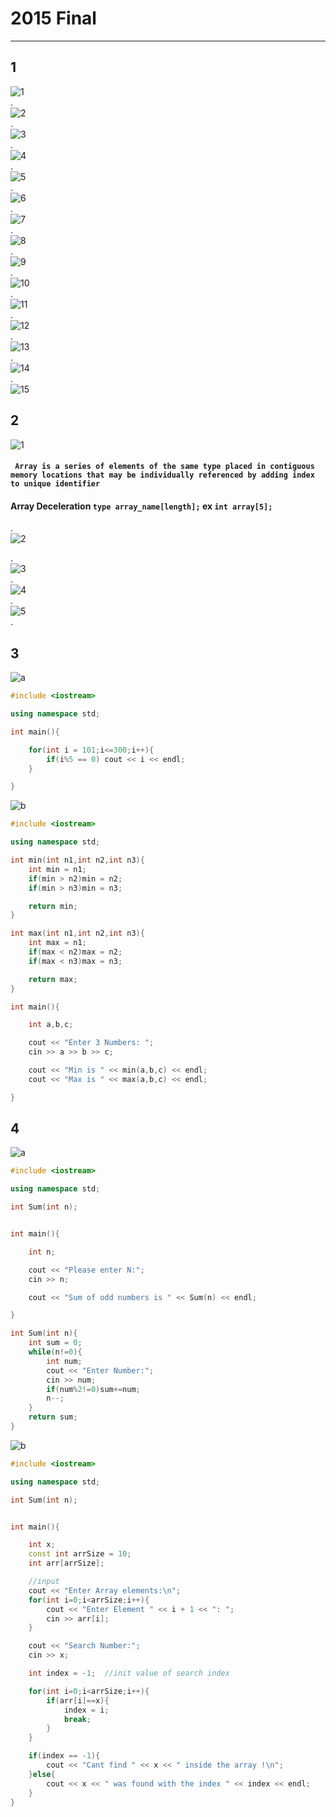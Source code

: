 # 2015 Final
---
## **1**
![1](1-1.jpg)    
.    
![2](1-2.jpg)    
.    
![3](1-3.jpg)    
.    
![4](1-4.jpg)    
.    
![5](1-5.jpg)    
.    
![6](1-6.jpg)    
.    
![7](1-7.jpg)    
.    
![8](1-8.jpg)    
.    
![9](1-9.jpg)    
.    
![10](1-10.jpg)    
.    
![11](1-11.jpg)    
.    
![12](1-12.jpg)    
.    
![13](1-13.jpg)    
.    
![14](1-14.jpg)    
.    
![15](1-15.jpg)    
## **2**
![1](2-1.png)    
#### **``  Array is a series of elements of the same type placed in contiguous memory locations that may be individually referenced by adding index to unique identifier  ``**
#### Array Deceleration ``type array_name[length];`` ex ``int array[5];``  
.    
![2](2-2.png)    

.    
![3](2-3.png)    
.    
![4](2-4.png)    
.    
![5](2-5.png)        
.    
## **3**
![a](3-a.png)
```cpp
#include <iostream>

using namespace std;

int main(){

	for(int i = 101;i<=300;i++){
		if(i%5 == 0) cout << i << endl;
	}

}
```
![b](3-b.png)
```cpp
#include <iostream>

using namespace std;

int min(int n1,int n2,int n3){
	int min = n1;
	if(min > n2)min = n2;
	if(min > n3)min = n3;

	return min;
}

int max(int n1,int n2,int n3){
	int max = n1;
	if(max < n2)max = n2;
	if(max < n3)max = n3;

	return max;
}

int main(){

	int a,b,c;

	cout << "Enter 3 Numbers: ";
	cin >> a >> b >> c;

	cout << "Min is " << min(a,b,c) << endl;
	cout << "Max is " << max(a,b,c) << endl;

}
```
## **4**
![a](4-a.png)    
```cpp
#include <iostream>

using namespace std;

int Sum(int n);


int main(){

    int n;

    cout << "Please enter N:";
    cin >> n;

    cout << "Sum of odd numbers is " << Sum(n) << endl;

}

int Sum(int n){
	int sum = 0;
    while(n!=0){
		int num;
        cout << "Enter Number:";
        cin >> num;
        if(num%2!=0)sum+=num;
        n--;
    }
    return sum;
}

```
![b](4-b.png)    
```cpp
#include <iostream>

using namespace std;

int Sum(int n);


int main(){

	int x;
	const int arrSize = 10;
	int arr[arrSize];

	//input
	cout << "Enter Array elements:\n";
	for(int i=0;i<arrSize;i++){
		cout << "Enter Element " << i + 1 << ": ";
		cin >> arr[i];
	}

	cout << "Search Number:";
	cin >> x;

	int index = -1;  //init value of search index

	for(int i=0;i<arrSize;i++){
		if(arr[i]==x){
			index = i;
			break;
		}
	}

	if(index == -1){
		cout << "Cant find " << x << " inside the array !\n";
	}else{
		cout << x << " was found with the index " << index << endl;
	}
}
```
